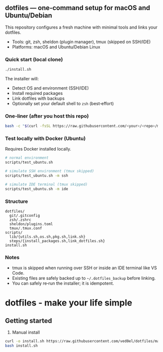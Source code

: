 ## dotfiles — one‑command setup for macOS and Ubuntu/Debian

This repository configures a fresh machine with minimal tools and links your dotfiles.

- Tools: git, zsh, sheldon (plugin manager), tmux (skipped on SSH/IDE)
- Platforms: macOS and Ubuntu/Debian Linux

### Quick start (local clone)

```bash
./install.sh
```

The installer will:
- Detect OS and environment (SSH/IDE)
- Install required packages
- Link dotfiles with backups
- Optionally set your default shell to `zsh` (best‑effort)

### One‑liner (after you host this repo)

```bash
bash -c "$(curl -fsSL https://raw.githubusercontent.com/<your>/<repo>/main/install.sh)"
```

### Test locally with Docker (Ubuntu)

Requires Docker installed locally.

```bash
# normal environment
scripts/test_ubuntu.sh

# simulate SSH environment (tmux skipped)
scripts/test_ubuntu.sh -m ssh

# simulate IDE terminal (tmux skipped)
scripts/test_ubuntu.sh -m ide
```

### Structure

```
dotfiles/
  git/.gitconfig
  zsh/.zshrc
  sheldon/plugins.toml
  tmux/.tmux.conf
scripts/
  lib/{utils.sh,os.sh,pkg.sh,link.sh}
  steps/{install_packages.sh,link_dotfiles.sh}
install.sh
```

### Notes
- tmux is skipped when running over SSH or inside an IDE terminal like VS Code.
- Existing files are safely backed up to `~/.dotfiles_backup` before linking.
- You can safely re‑run the installer; it is idempotent.

# dotfiles - make your life simple

## Getting started

1. Manual install

```zsh
curl -o install.sh https://raw.githubusercontent.com/ved0el/dotfiles/main/bin/install.sh
bash install.sh
```
